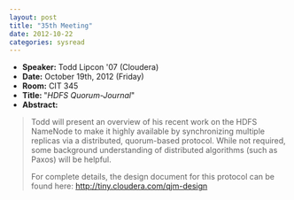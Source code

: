 ```yaml
---
layout: post
title: "35th Meeting"
date: 2012-10-22
categories: sysread
---
```


<ul>
	<li><strong>Speaker:</strong> Todd Lipcon '07 (Cloudera)</li>
	<li><strong>Date:</strong> October 19th, 2012 (Friday)</li>
	<li><strong>Room:</strong> CIT 345</li>
	<li><strong>Title: </strong>"<em>HDFS Quorum-Journal</em>"</li>
	<li><strong>Abstract:</strong></li>
</ul>
<blockquote>Todd will present an overview of his recent work on the HDFS NameNode to make it highly available by synchronizing multiple replicas via a distributed, quorum-based protocol.  While not required, some background understanding of distributed algorithms (such as Paxos) will be helpful.

For complete details, the design document for this protocol can be found here: <a href="http://tiny.cloudera.com/qjm-design">http://tiny.cloudera.com/qjm-design</a></blockquote>
